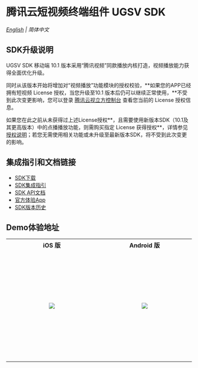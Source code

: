 # 腾讯云短视频终端组件 UGSV SDK

_[English](README_EN.md) | 简体中文_

## **SDK升级说明**

UGSV SDK 移动端 10.1 版本采用“腾讯视频”同款播放内核打造，视频播放能力获得全面优化升级。

同时从该版本开始将增加对“视频播放”功能模块的授权校验，**如果您的APP已经拥有短视频 License 授权，当您升级至10.1 版本后仍可以继续正常使用，**不受到此次变更影响，您可以登录 [腾讯云视立方控制台](https://console.cloud.tencent.com/vcube) 查看您当前的 License 授权信息。

如果您在此之前从未获得过上述License授权**，且需要使用新版本SDK（10.1及其更高版本）中的点播播放功能，则需购买指定 License 获得授权**，详情参见[授权说明](https://cloud.tencent.com/document/product/584/54333)；若您无需使用相关功能或未升级至最新版本SDK，将不受到此次变更的影响。

## **集成指引和文档链接**

- [SDK下载](https://cloud.tencent.com/document/product/584/9366)
- [SDK集成指引](https://cloud.tencent.com/document/product/584/11638)
- [SDK API文档](https://liteav.sdk.qcloud.com/doc/api/zh-cn/group__TXVideoEditer__ios.html)
- [官方体验App](https://cloud.tencent.com/document/product/584/9457)
- [SDK版本历史](https://cloud.tencent.com/document/product/584/39644)

## **Demo体验地址**

<table style="text-align:center;vertical-align:middle;">
  <tr>
    <th style="text-align:center"><b>iOS 版</b></th>
    <th style="text-align:center"><b>Android 版</b></th>
  </tr>
  <tr>
    <td style="width:300px;height:300px;text-align:center"><img src="https://liteav.sdk.qcloud.com/doc/res/ugc/picture/xiaoshipin_app_qr_code_ios.png" /></td>
    <td style="width:300px;height:300px;text-align:center"><img src="https://liteav.sdk.qcloud.com/doc/res/ugc/picture/xiaoshipin_app_qr_code_android.png" /></td>
  </tr>
</table>


















